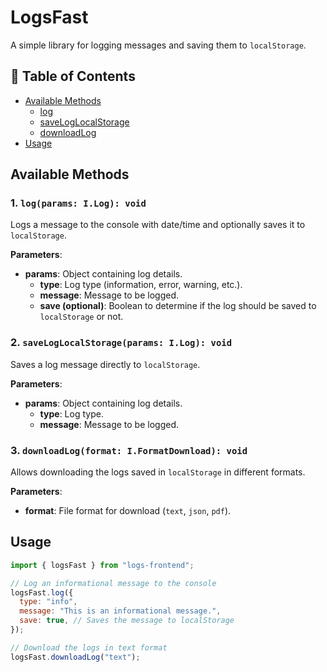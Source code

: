 # LogsFast

A simple library for logging messages and saving them to `localStorage`.

## 📖 Table of Contents

- [Available Methods](#available-methods)
  - [log](#1-logparams-ilog-void)
  - [saveLogLocalStorage](#2-saveloglocalstorageparams-ilog-void)
  - [downloadLog](#3-downloadlogformat-iformatdownload-void)
- [Usage](#usage)

## Available Methods

### 1. `log(params: I.Log): void`

Logs a message to the console with date/time and optionally saves it to `localStorage`.

**Parameters**:

- **params**: Object containing log details.
  - **type**: Log type (information, error, warning, etc.).
  - **message**: Message to be logged.
  - **save (optional)**: Boolean to determine if the log should be saved to `localStorage` or not.

### 2. `saveLogLocalStorage(params: I.Log): void`

Saves a log message directly to `localStorage`.

**Parameters**:

- **params**: Object containing log details.
  - **type**: Log type.
  - **message**: Message to be logged.

### 3. `downloadLog(format: I.FormatDownload): void`

Allows downloading the logs saved in `localStorage` in different formats.

**Parameters**:

- **format**: File format for download (`text`, `json`, `pdf`).

## Usage

```javascript
import { logsFast } from "logs-frontend";

// Log an informational message to the console
logsFast.log({
  type: "info",
  message: "This is an informational message.",
  save: true, // Saves the message to localStorage
});

// Download the logs in text format
logsFast.downloadLog("text");
```
